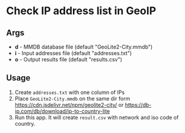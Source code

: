 # Check IP address list in GeoIP

## Args

* **d** - MMDB database file (default "GeoLite2-City.mmdb")
* **i** - Input addresses file (default "addresses.txt")
* **o** - Output results file (default "results.csv")

## Usage

1. Create `addresses.txt` with one column of IPs
2. Place `GeoLite2-City.mmdb` on the same dir form https://cdn.jsdelivr.net/npm/geolite2-city/ or https://db-ip.com/db/download/ip-to-country-lite
3. Run this app. It will create `result.csv` with network and iso code of country.